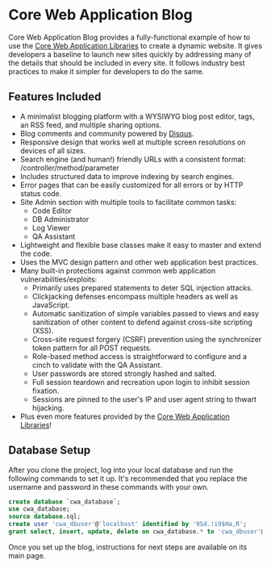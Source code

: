 # Core Web Application Blog

Core Web Application Blog provides a fully-functional example of how to use the [Core Web Application Libraries](https://github.com/chriswells0/cwa-lib) to create a dynamic website. It gives developers a baseline to launch new sites quickly by addressing many of the details that should be included in every site. It follows industry best practices to make it simpler for developers to do the same.

## Features Included

* A minimalist blogging platform with a WYSIWYG blog post editor, tags, an RSS feed, and multiple sharing options.
* Blog comments and community powered by [Disqus](https://publishers.disqus.com/).
* Responsive design that works well at multiple screen resolutions on devices of all sizes.
* Search engine (and human!) friendly URLs with a consistent format: /controller/method/parameter
* Includes structured data to improve indexing by search engines.
* Error pages that can be easily customized for all errors or by HTTP status code.
* Site Admin section with multiple tools to facilitate common tasks:
  * Code Editor
  * DB Administrator
  * Log Viewer
  * QA Assistant
* Lightweight and flexible base classes make it easy to master and extend the code.
* Uses the MVC design pattern and other web application best practices.
* Many built-in protections against common web application vulnerabilities/exploits:
  * Primarily uses prepared statements to deter SQL injection attacks.
  * Clickjacking defenses encompass multiple headers as well as JavaScript.
  * Automatic sanitization of simple variables passed to views and easy sanitization of other content to defend against cross-site scripting (XSS).
  * Cross-site request forgery (CSRF) prevention using the synchronizer token pattern for all POST requests.
  * Role-based method access is straightforward to configure and a cinch to validate with the QA Assistant.
  * User passwords are stored strongly hashed and salted.
  * Full session teardown and recreation upon login to inhibit session fixation.
  * Sessions are pinned to the user's IP and user agent string to thwart hijacking.
* Plus even more features provided by the [Core Web Application Libraries](https://github.com/chriswells0/cwa-lib)!

## Database Setup

After you clone the project, log into your local database and run the following commands to set it up. It's recommended that you replace the username and password in these commands with your own.

```sql
create database `cwa_database`;
use cwa_database;
source database.sql;
create user 'cwa_dbuser'@'localhost' identified by '9Sd.!i9$Ha,R';
grant select, insert, update, delete on cwa_database.* to 'cwa_dbuser'@'localhost';
```

Once you set up the blog, instructions for next steps are available on its main page.
